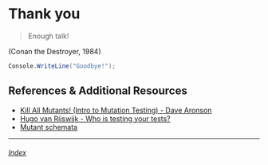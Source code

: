 # Thank you

> Enough talk!

(Conan the Destroyer, 1984)

```cs
Console.WriteLine("Goodbye!");
```

## References & Additional Resources
- [Kill All Mutants! (Intro to Mutation Testing) - Dave Aronson](https://www.youtube.com/watch?v=vQrnVD6CbxU)
- [Hugo van Rijswijk - Who is testing your tests?](https://www.youtube.com/watch?v=Vq9eqZzblfg)
- [Mutant schemata](https://stryker-mutator.io/docs/stryker-net/technical-reference/Mutant-schemata/)

---
###### [Index](../)
